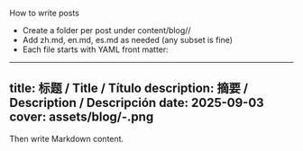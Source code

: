 How to write posts

- Create a folder per post under content/blog/<slug>/
- Add zh.md, en.md, es.md as needed (any subset is fine)
- Each file starts with YAML front matter:

---
title: 标题 / Title / Título
description: 摘要 / Description / Descripción
date: 2025-09-03
cover: assets/blog/<slug>-<lang>.png
---

Then write Markdown content.

